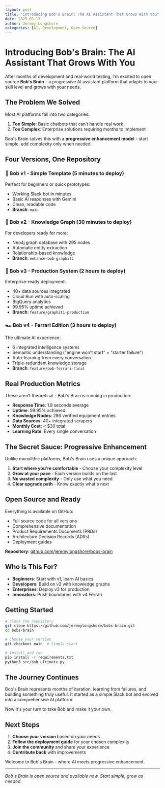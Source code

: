 ```yaml
---
layout: post
title: "Introducing Bob's Brain: The AI Assistant That Grows With You"
date: 2025-09-13
author: Jeremy Longshore
categories: [AI, Development, Open Source]
---
```


# Introducing Bob's Brain: The AI Assistant That Grows With You

After months of development and real-world testing, I'm excited to open source **Bob's Brain** - a progressive AI assistant platform that adapts to your skill level and grows with your needs.

## The Problem We Solved

Most AI platforms fall into two categories:
1. **Too Simple**: Basic chatbots that can't handle real work
2. **Too Complex**: Enterprise solutions requiring months to implement

Bob's Brain solves this with a **progressive enhancement model** - start simple, add complexity only when needed.

## Four Versions, One Repository

### 🎯 Bob v1 - Simple Template (5 minutes to deploy)
Perfect for beginners or quick prototypes:
- Working Slack bot in minutes
- Basic AI responses with Gemini
- Clean, readable code
- **Branch**: `main`

### 🧠 Bob v2 - Knowledge Graph (30 minutes to deploy)
For developers ready for more:
- Neo4j graph database with 295 nodes
- Automatic entity extraction
- Relationship-based knowledge
- **Branch**: `enhance-bob-graphiti`

### 🚀 Bob v3 - Production System (2 hours to deploy)
Enterprise-ready deployment:
- 40+ data sources integrated
- Cloud Run with auto-scaling
- BigQuery analytics
- 99.95% uptime achieved
- **Branch**: `feature/graphiti-production`

### 🏎️ Bob v4 - Ferrari Edition (3 hours to deploy)
The ultimate AI experience:
- 6 integrated intelligence systems
- Semantic understanding ("engine won't start" = "starter failure")
- Auto-learning from every conversation
- Triple-redundant knowledge storage
- **Branch**: `feature/bob-ferrari-final`

## Real Production Metrics

These aren't theoretical - Bob's Brain is running in production:

- **Response Time**: 1.8 seconds average
- **Uptime**: 99.95% achieved
- **Knowledge Nodes**: 286 verified equipment entries
- **Data Sources**: 40+ integrated scrapers
- **Monthly Cost**: < $30 total
- **Learning Rate**: Every single conversation

## The Secret Sauce: Progressive Enhancement

Unlike monolithic platforms, Bob's Brain uses a unique approach:

1. **Start where you're comfortable** - Choose your complexity level
2. **Grow at your pace** - Each version builds on the last
3. **No wasted complexity** - Only use what you need
4. **Clear upgrade path** - Know exactly what's next

## Open Source and Ready

Everything is available on GitHub:
- Full source code for all versions
- Comprehensive documentation
- Product Requirements Documents (PRDs)
- Architecture Decision Records (ADRs)
- Deployment guides

**Repository**: [github.com/jeremylongshore/bobs-brain](https://github.com/jeremylongshore/bobs-brain)

## Who Is This For?

- **Beginners**: Start with v1, learn AI basics
- **Developers**: Build on v2 with knowledge graphs
- **Enterprises**: Deploy v3 for production
- **Innovators**: Push boundaries with v4 Ferrari

## Getting Started

```bash
# Clone the repository
git clone https://github.com/jeremylongshore/bobs-brain.git
cd bobs-brain

# Choose your version
git checkout main  # Simple start

# Install and run
pip install -r requirements.txt
python3 src/bob_ultimate.py
```

## The Journey Continues

Bob's Brain represents months of iteration, learning from failures, and building something truly useful. It started as a simple Slack bot and evolved into a comprehensive AI platform.

Now it's your turn to take Bob and make it your own.

## Next Steps

1. **Choose your version** based on your needs
2. **Follow the deployment guide** for your chosen complexity
3. **Join the community** and share your experience
4. **Contribute back** with improvements

Welcome to Bob's Brain - where AI meets progressive enhancement.

---

*Bob's Brain is open source and available now. Start simple, grow as needed.*